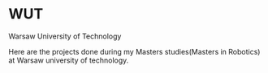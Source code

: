 # WUT
Warsaw University of Technology

Here are the projects done during my Masters studies(Masters in Robotics) at Warsaw university of technology.
